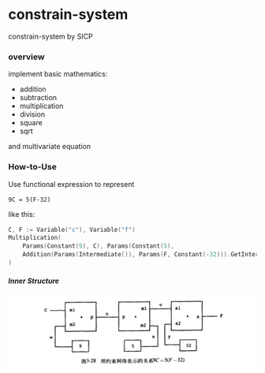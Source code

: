 # constrain-system

constrain-system by SICP

### overview
implement basic mathematics:
- addition
- subtraction
- multiplication
- division
- square
- sqrt

and multivariate equation


### How-to-Use

Use functional expression to represent

```
9C = 5(F-32)
```

like this:

```go 
C, F := Variable("c"), Variable("f")
Multiplication(
    Params(Constant(9), C), Params(Constant(5),
    Addition(Params(Intermediate()), Params(F, Constant(-32))).GetIntermediate()))
)
```

##### Inner Structure

![img.png](doc/img.png)


